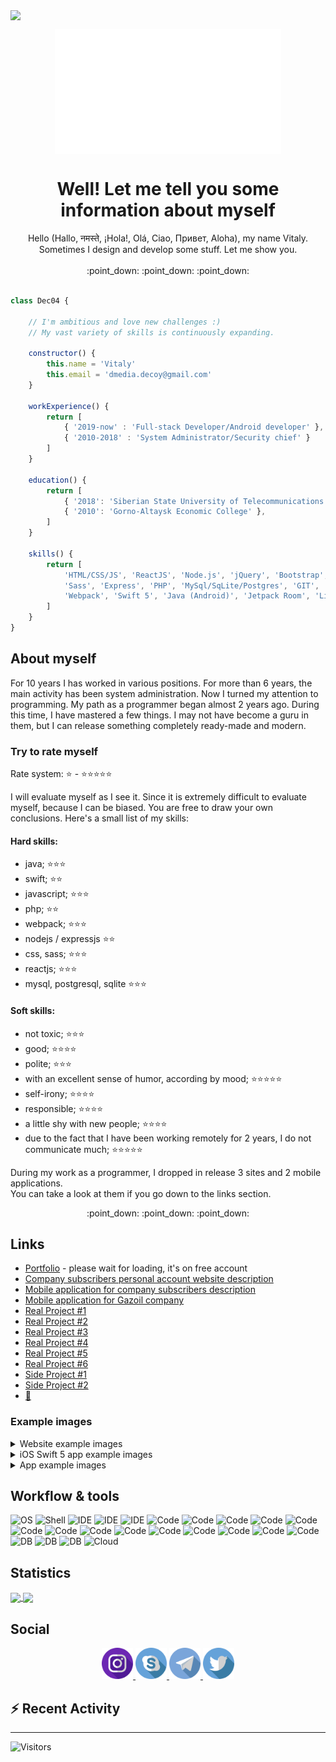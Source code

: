 <img src="https://github.com/dec04/dec04/workflows/Update%20README/badge.svg" align="center"><br>

<p align="center">
    <img align="center" height="200" src="https://raw.githubusercontent.com/dec04/dec04/master/imgs/animLogo2.gif" />
</p>

<h1 align="center">Well! Let me tell you some information about myself</h1>

<p align="center">
Hello (Hallo, नमस्ते, ¡Hola!, Olá, Ciao, Привет, Aloha), my name Vitaly.<br>Sometimes I design and develop some stuff. Let me show you.<br><br>
:point_down: :point_down: :point_down:
</p>

```js

class Dec04 {

    // I'm ambitious and love new challenges :)
    // My vast variety of skills is continuously expanding.
    
    constructor() {
        this.name = 'Vitaly'
        this.email = 'dmedia.decoy@gmail.com'
    }

    workExperience() {
        return [
            { '2019-now' : 'Full-stack Developer/Android developer' },
            { '2010-2018' : 'System Administrator/Security chief' }
        ]
    }

    education() {
        return [
            { '2018': 'Siberian State University of Telecommunications and Informatics' },
            { '2010': 'Gorno-Altaysk Economic College' },
        ]
    }

    skills() {
        return [
            'HTML/CSS/JS', 'ReactJS', 'Node.js', 'jQuery', 'Bootstrap',
            'Sass', 'Express', 'PHP', 'MySql/SqLite/Postgres', 'GIT',
            'Webpack', 'Swift 5', 'Java (Android)', 'Jetpack Room', 'Linux'
        ]
    }
}

```

## About myself

For 10 years I has worked in various positions. For more than 6 years, the main activity 
has been system administration. Now I turned my attention to programming. My path as a 
programmer began almost 2 years ago. During this time, I have mastered a few things. 
I may not have become a guru in them, but I can release something completely ready-made 
and modern.

### Try to rate myself

Rate system: :star: - :star::star::star::star::star:

I will evaluate myself as I see it. Since it is extremely difficult to evaluate myself, because I can be biased. 
You are free to draw your own conclusions. Here's a small list of my skills:

#### Hard skills:

  - java;                                           :star::star::star:
  - swift;                                          :star::star:
  - javascript;                                     :star::star::star:
  - php;                                            :star::star:
  - webpack;                                        :star::star::star:
  - nodejs / expressjs                              :star::star:
  - css, sass;                                      :star::star::star:
  - reactjs;                                        :star::star::star:
  - mysql, postgresql, sqlite                       :star::star::star:

#### Soft skills:
  - not toxic;                                      :star::star::star:
  - good;                                           :star::star::star::star:
  - polite;                                         :star::star::star:
  - with an excellent sense of humor, 
  according by mood;                                :star::star::star::star::star:
  - self-irony;                                     :star::star::star::star:
  - responsible;                                    :star::star::star::star:
  - a little shy with new people;                   :star::star::star::star:
  - due to the fact that I have been working 
  remotely for 2 years, I do not communicate much;  :star::star::star::star::star:
  
  During my work as a programmer, I dropped in release 3 sites and 2 mobile applications. <br>
  You can take a look at them if you go down to the links section.<br>
  
  <p align="center">:point_down: :point_down: :point_down:</p>

## Links

 - [Portfolio](https://dec04-pf.herokuapp.com/) - please wait for loading, it's on free account
 - [Company subscribers personal account website description](https://dec04-pf.herokuapp.com/work/1)
 - [Mobile application for company subscribers description](https://dec04-pf.herokuapp.com/work/2)
 - [Mobile application for Gazoil company](https://dec04-pf.herokuapp.com/work/3)
 - [Real Project #1](https://play.google.com/store/apps/details?id=com.decoy.gasbaloonapp.a)
 - [Real Project #2](https://play.google.com/store/apps/details?id=com.decoy.gasbaloonapp.n)
 - [Real Project #3](https://play.google.com/store/apps/details?id=ru.gkgazoil)
 - [Real Project #4](https://altaygaz22.ru/)
 - [Real Project #5](https://sibgaz.ru/gaz/)
 - [Real Project #6](https://altaygaz22.ru/)
 - [Side Project #1](https://weather-04.netlify.app/)
 - [Side Project #2](https://dribble-04.netlify.app/)
 - [:briefcase:](https://novosibirsk.hh.ru/resume/864e66d4ff061301450039ed1f734c4b637855)

### Example images

<details>
  <summary>Website example images</summary>
  
<p align="center">
    <kbd>
        <img src="https://raw.githubusercontent.com/dec04/dec04/master/website/webMockup3Blurred.jpg" 
        data-canonical-src="https://raw.githubusercontent.com/dec04/dec04/master/website/webMockup3Blurred.jpg" 
        height="500" />
    </kbd>
    <kbd>
        <img src="https://raw.githubusercontent.com/dec04/dec04/master/website/webMockup4Blurred.jpg" 
        data-canonical-src="https://raw.githubusercontent.com/dec04/dec04/master/website/webMockup4Blurred.jpg" 
        height="500" />
    </kbd>
    <kbd>
        <img src="https://raw.githubusercontent.com/dec04/dec04/master/website/webMockup5Blurred.jpg" 
        data-canonical-src="https://raw.githubusercontent.com/dec04/dec04/master/website/webMockup5Blurred.jpg" 
        height="500" />
    </kbd>
</p>
</details>

<details>
  <summary>iOS Swift 5 app example images</summary>
  
<p align="center">
    <kbd>
        <img src="https://raw.githubusercontent.com/dec04/dec04/master/imgs/1.jpg" 
        data-canonical-src="https://raw.githubusercontent.com/dec04/dec04/master/imgs/1.jpg" 
        height="500" />
    </kbd>
    <kbd>
        <img src="https://raw.githubusercontent.com/dec04/dec04/master/imgs/2.jpg" 
        data-canonical-src="https://raw.githubusercontent.com/dec04/dec04/master/imgs/2.jpg" 
        height="500" />
    </kbd>
    <kbd>
        <img src="https://raw.githubusercontent.com/dec04/dec04/master/imgs/3.jpg" 
        data-canonical-src="https://raw.githubusercontent.com/dec04/dec04/master/imgs/3.jpg" 
        height="500" />
    </kbd>
    <kbd>
        <img src="https://raw.githubusercontent.com/dec04/dec04/master/imgs/4.jpg" 
        data-canonical-src="https://raw.githubusercontent.com/dec04/dec04/master/imgs/4.jpg" 
        height="500" />
    </kbd>
    <kbd>
        <img src="https://raw.githubusercontent.com/dec04/dec04/master/imgs/5.jpg" 
        data-canonical-src="https://raw.githubusercontent.com/dec04/dec04/master/imgs/5.jpg" 
        height="500" />
    </kbd>
    <kbd>
        <img src="https://raw.githubusercontent.com/dec04/dec04/master/imgs/6.jpg" 
        data-canonical-src="https://raw.githubusercontent.com/dec04/dec04/master/imgs/6.jpg" 
        height="500" />
    </kbd>
    <kbd>
        <img src="https://raw.githubusercontent.com/dec04/dec04/master/imgs/7.jpg" 
        data-canonical-src="https://raw.githubusercontent.com/dec04/dec04/master/imgs/7.jpg" 
        height="500" />
    </kbd>
    <kbd>
        <img src="https://raw.githubusercontent.com/dec04/dec04/master/imgs/8.jpg" 
        data-canonical-src="https://raw.githubusercontent.com/dec04/dec04/master/imgs/8.jpg" 
        height="500" />
    </kbd>
    <kbd>
        <img src="https://raw.githubusercontent.com/dec04/dec04/master/imgs/9.jpg" 
        data-canonical-src="https://raw.githubusercontent.com/dec04/dec04/master/imgs/9.jpg" 
        height="500" />
    </kbd>
</p>
</details>

<details>
  <summary>App example images</summary>
  
<p align="center">
    <kbd>
        <img src="https://raw.githubusercontent.com/dec04/dec04/master/app/Screenshot_20201019-123753_%20%20.jpg" 
        data-canonical-src="https://raw.githubusercontent.com/dec04/dec04/master/app/Screenshot_20201019-123753_%20%20.jpg" 
        height="500" />
    </kbd>
    <kbd>
        <img src="https://raw.githubusercontent.com/dec04/dec04/master/app/Screenshot_20201019-123827_%20%20.jpg" 
        data-canonical-src="https://raw.githubusercontent.com/dec04/dec04/master/app/Screenshot_20201019-123827_%20%20.jpg" 
        height="500" />
    </kbd>
    <kbd>
        <img src="https://raw.githubusercontent.com/dec04/dec04/master/app/Screenshot_20201019-123837_%20%20.jpg" 
        data-canonical-src="https://raw.githubusercontent.com/dec04/dec04/master/app/Screenshot_20201019-123837_%20%20.jpg" 
        height="500" />
    </kbd>
    <kbd>
        <img src="https://raw.githubusercontent.com/dec04/dec04/master/app/Screenshot_20201019-124028_%20%20.jpg" 
        data-canonical-src="https://raw.githubusercontent.com/dec04/dec04/master/app/Screenshot_20201019-124028_%20%20.jpg" 
        height="500" />
    </kbd>
    <kbd>
        <img src="https://raw.githubusercontent.com/dec04/dec04/master/app/Screenshot_20201019-124037_%20%20.jpg" 
        data-canonical-src="https://raw.githubusercontent.com/dec04/dec04/master/app/Screenshot_20201019-124037_%20%20.jpg" 
        height="500" />
    </kbd>
</p>
</details>

## Workflow & tools

![OS](https://img.shields.io/badge/OS-Ubuntu%2019.10-dd4814?style=for-the-badge)
![Shell](https://img.shields.io/badge/Shell-bash-3c4548?style=for-the-badge)
![IDE](https://img.shields.io/badge/IDE-PhpStorm-8451ee?style=for-the-badge)
![IDE](https://img.shields.io/badge/IDE-Android%20studio-51f190?style=for-the-badge)
![IDE](https://img.shields.io/badge/IDE-PyCharm%20CE-33bfd5?style=for-the-badge)
![Code](https://img.shields.io/badge/Code-javascript-efd81f?style=for-the-badge)
![Code](https://img.shields.io/badge/Code-php-7377ad?style=for-the-badge)
![Code](https://img.shields.io/badge/Code-css-244bdd?style=for-the-badge)
![Code](https://img.shields.io/badge/Code-sass-c66394?style=for-the-badge)
![Code](https://img.shields.io/badge/Code-reactjs-5ed3f3?style=for-the-badge)
![Code](https://img.shields.io/badge/Code-bootstrap%204-533a77?style=for-the-badge)
![Code](https://img.shields.io/badge/Code-tailwindcss-2fb4c6?style=for-the-badge)
![Code](https://img.shields.io/badge/Code-webpack-2374ba?style=for-the-badge)
![Code](https://img.shields.io/badge/Code-java-df4e3a?style=for-the-badge)
![Code](https://img.shields.io/badge/Code-nodejs-73ab62?style=for-the-badge)
![Code](https://img.shields.io/badge/Code-expressjs-fff?style=for-the-badge)
![Code](https://img.shields.io/badge/Code-vuejs-3fb27f?style=for-the-badge)
![Code](https://img.shields.io/badge/Code-angular-d60830?style=for-the-badge)
![Code](https://img.shields.io/badge/Code-swift%205-%23f5843c?style=for-the-badge)
![DB](https://img.shields.io/badge/Tools-MySql-e06000?style=for-the-badge)
![DB](https://img.shields.io/badge/Tools-Sqlite-3796d1?style=for-the-badge)
![DB](https://img.shields.io/badge/Tools-PostgreSql-32648b?style=for-the-badge)
![Cloud](https://img.shields.io/badge/Cloud-Heroku-401a99?style=for-the-badge)

## Statistics

<a href="https://github.com/dec04/">
  <img align="center" src="https://github-readme-stats.vercel.app/api/top-langs/?username=dec04&theme=buefy&layout=compact" />
</a>
<a href="https://github.com/dec04/">
  <img align="center" src="https://github-readme-stats.vercel.app/api?username=dec04&count_private=true&hide=prs&show_icons=true&theme=buefy&include_all_commits=true&custom_title=About%20Dec04%20Github%20Profile" />
</a>

## Social

<p align="center">
    <a rel="noopener" href="https://www.instagram.com/dmedia.decoy/">
        <img src="https://raw.githubusercontent.com/dec04/dec04/master/svg/instagram.svg" 
        data-canonical-src="https://raw.githubusercontent.com/dec04/dec04/master/svg/instagram.svg" 
        height="50" />
    </a>
    <a rel="noopener" href="https://join.skype.com/invite/cXSkTTwHZFP6">
        <img src="https://raw.githubusercontent.com/dec04/dec04/master/svg/skype.svg" 
        data-canonical-src="https://raw.githubusercontent.com/dec04/dec04/master/svg/skype.svg" 
        height="50" />
    </a>
    <a rel="noopener" href="https://t.me/Dec_04">
        <img src="https://raw.githubusercontent.com/dec04/dec04/master/svg/telegram.svg" 
        data-canonical-src="https://raw.githubusercontent.com/dec04/dec04/master/svg/telegram.svg" 
        height="50" />
    </a>
    <a rel="noopener" href="https://twitter.com/04_dec">
        <img src="https://raw.githubusercontent.com/dec04/dec04/master/svg/twitter.svg" 
        data-canonical-src="https://raw.githubusercontent.com/dec04/dec04/master/svg/twitter.svg" 
        height="50" />
    </a>
</p>

## :zap: Recent Activity

<!--START_SECTION:activity-->
<!--END_SECTION:activity-->
___

![Visitors](http://estruyf-github.azurewebsites.net/api/VisitorHit?user=dec04&countColor=%235934c5&labelColor=%23362076)


<!-- Resources -->
<!-- Visitors: https://github.com/estruyf/github-visitors-badge -->
<!-- Icons: https://www.flaticon.com/authors/freepik -->
<!-- GitHub Stats: https://github.com/anuraghazra/github-readme-stats -->
<!-- Shields: https://shields.io/ -->
<!-- Awesome GitHub Profile README: https://github.com/abhisheknaiidu/awesome-github-profile-readme -->

